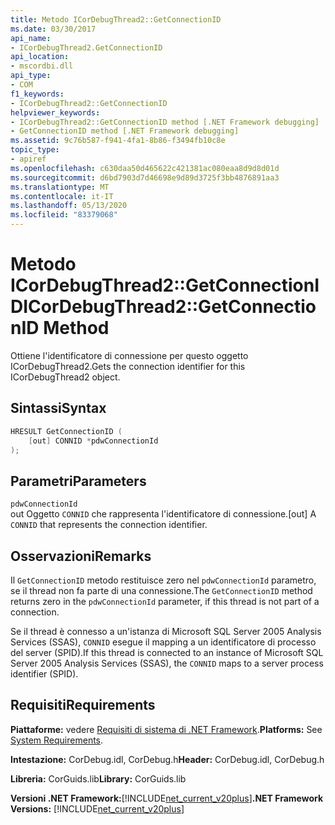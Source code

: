 ```yaml
---
title: Metodo ICorDebugThread2::GetConnectionID
ms.date: 03/30/2017
api_name:
- ICorDebugThread2.GetConnectionID
api_location:
- mscordbi.dll
api_type:
- COM
f1_keywords:
- ICorDebugThread2::GetConnectionID
helpviewer_keywords:
- ICorDebugThread2::GetConnectionID method [.NET Framework debugging]
- GetConnectionID method [.NET Framework debugging]
ms.assetid: 9c76b587-f941-4fa1-8b86-f3494fb10c8e
topic_type:
- apiref
ms.openlocfilehash: c630daa50d465622c421381ac080eaa8d9d8d01d
ms.sourcegitcommit: d6bd7903d7d46698e9d89d3725f3bb4876891aa3
ms.translationtype: MT
ms.contentlocale: it-IT
ms.lasthandoff: 05/13/2020
ms.locfileid: "83379068"
---
```

# <a name="icordebugthread2getconnectionid-method"></a><span data-ttu-id="16d17-102">Metodo ICorDebugThread2::GetConnectionID</span><span class="sxs-lookup"><span data-stu-id="16d17-102">ICorDebugThread2::GetConnectionID Method</span></span>
<span data-ttu-id="16d17-103">Ottiene l'identificatore di connessione per questo oggetto ICorDebugThread2.</span><span class="sxs-lookup"><span data-stu-id="16d17-103">Gets the connection identifier for this ICorDebugThread2 object.</span></span>  
  
## <a name="syntax"></a><span data-ttu-id="16d17-104">Sintassi</span><span class="sxs-lookup"><span data-stu-id="16d17-104">Syntax</span></span>  
  
```cpp  
HRESULT GetConnectionID (  
    [out] CONNID *pdwConnectionId  
);  
```  
  
## <a name="parameters"></a><span data-ttu-id="16d17-105">Parametri</span><span class="sxs-lookup"><span data-stu-id="16d17-105">Parameters</span></span>  
 `pdwConnectionId`  
 <span data-ttu-id="16d17-106">out Oggetto `CONNID` che rappresenta l'identificatore di connessione.</span><span class="sxs-lookup"><span data-stu-id="16d17-106">[out] A `CONNID` that represents the connection identifier.</span></span>  
  
## <a name="remarks"></a><span data-ttu-id="16d17-107">Osservazioni</span><span class="sxs-lookup"><span data-stu-id="16d17-107">Remarks</span></span>  
 <span data-ttu-id="16d17-108">Il `GetConnectionID` metodo restituisce zero nel `pdwConnectionId` parametro, se il thread non fa parte di una connessione.</span><span class="sxs-lookup"><span data-stu-id="16d17-108">The `GetConnectionID` method returns zero in the `pdwConnectionId` parameter, if this thread is not part of a connection.</span></span>  
  
 <span data-ttu-id="16d17-109">Se il thread è connesso a un'istanza di Microsoft SQL Server 2005 Analysis Services (SSAS), `CONNID` esegue il mapping a un identificatore di processo del server (SPID).</span><span class="sxs-lookup"><span data-stu-id="16d17-109">If this thread is connected to an instance of Microsoft SQL Server 2005 Analysis Services (SSAS), the `CONNID` maps to a server process identifier (SPID).</span></span>  
  
## <a name="requirements"></a><span data-ttu-id="16d17-110">Requisiti</span><span class="sxs-lookup"><span data-stu-id="16d17-110">Requirements</span></span>  
 <span data-ttu-id="16d17-111">**Piattaforme:** vedere [Requisiti di sistema di .NET Framework](../../get-started/system-requirements.md).</span><span class="sxs-lookup"><span data-stu-id="16d17-111">**Platforms:** See [System Requirements](../../get-started/system-requirements.md).</span></span>  
  
 <span data-ttu-id="16d17-112">**Intestazione:** CorDebug.idl, CorDebug.h</span><span class="sxs-lookup"><span data-stu-id="16d17-112">**Header:** CorDebug.idl, CorDebug.h</span></span>  
  
 <span data-ttu-id="16d17-113">**Libreria:** CorGuids.lib</span><span class="sxs-lookup"><span data-stu-id="16d17-113">**Library:** CorGuids.lib</span></span>  
  
 <span data-ttu-id="16d17-114">**Versioni .NET Framework:**[!INCLUDE[net_current_v20plus](../../../../includes/net-current-v20plus-md.md)]</span><span class="sxs-lookup"><span data-stu-id="16d17-114">**.NET Framework Versions:** [!INCLUDE[net_current_v20plus](../../../../includes/net-current-v20plus-md.md)]</span></span>
